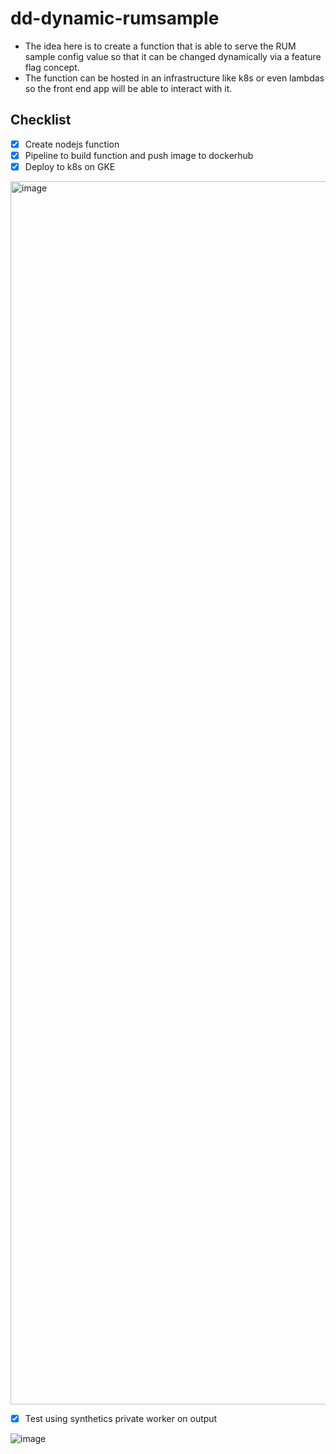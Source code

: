 # dd-dynamic-rumsample

- The idea here is to create a function that is able to serve the RUM sample config value so that it can be changed dynamically via a feature flag concept.
- The function can be hosted in an infrastructure like k8s or even lambdas so the front end app will be able to interact with it.

## Checklist
- [x] Create nodejs function
- [x] Pipeline to build function and push image to dockerhub
- [x] Deploy to k8s on GKE

<img width="1957" alt="image" src="https://github.com/user-attachments/assets/d3adbf29-6be7-4735-8735-0e15d71faf4f" />

- [x] Test using synthetics private worker on output

![image](https://github.com/user-attachments/assets/89520e84-14fc-4cbd-9f10-9dfa1b619b75)
